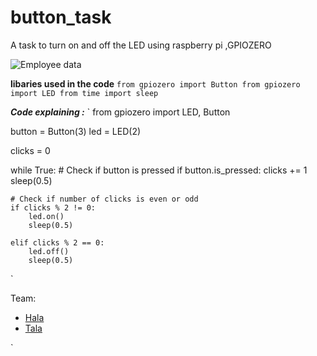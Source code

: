 # button_task

A task to turn on and off the LED using raspberry pi ,GPIOZERO 

<img src="https://th.bing.com/th/id/OIP.Bi_w22MbY-h8ImsSt0f6agAAAA?pid=ImgDet&rs=1" alt="Employee data" title="Employee Data title">

**libaries used in the code**
`
from gpiozero import Button
from gpiozero import LED
from time import sleep
`

*****Code explaining :*****
`
from gpiozero import LED, Button

button = Button(3)
led = LED(2)

clicks = 0

while True:
    # Check if button is pressed
    if button.is_pressed:
        clicks += 1
        sleep(0.5)

    # Check if number of clicks is even or odd
    if clicks % 2 != 0:
        led.on()
        sleep(0.5)

    elif clicks % 2 == 0:
        led.off()
        sleep(0.5)
`

Team:
* [Hala](@hala214)
* [Tala](@talashweiki)
        
`
